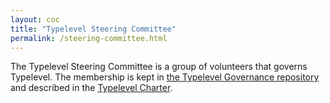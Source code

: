 ```yaml
---
layout: coc
title: "Typelevel Steering Committee"
permalink: /steering-committee.html
---
```


The Typelevel Steering Committee is a group of volunteers that
governs Typelevel.  The membership is kept in [the Typelevel
Governance repository][steering-committee] and described in the
[Typelevel Charter][charter].

[steering-committee]: https://github.com/typelevel/governance/blob/main/STEERING-COMMITTEE.md
[charter]: https://github.com/typelevel/governance/blob/main/CHARTER.md

